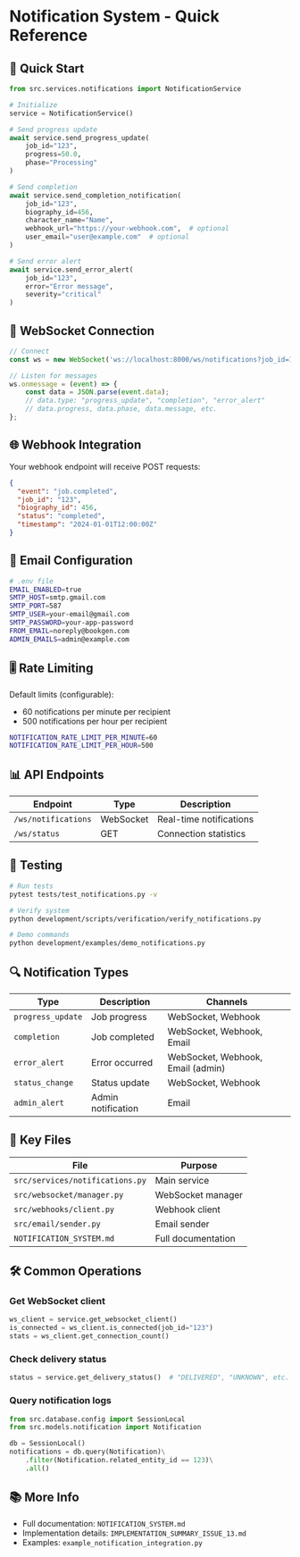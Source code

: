 # Notification System - Quick Reference

## 🚀 Quick Start

```python
from src.services.notifications import NotificationService

# Initialize
service = NotificationService()

# Send progress update
await service.send_progress_update(
    job_id="123",
    progress=50.0,
    phase="Processing"
)

# Send completion
await service.send_completion_notification(
    job_id="123",
    biography_id=456,
    character_name="Name",
    webhook_url="https://your-webhook.com",  # optional
    user_email="user@example.com"  # optional
)

# Send error alert
await service.send_error_alert(
    job_id="123",
    error="Error message",
    severity="critical"
)
```

## 🔌 WebSocket Connection

```javascript
// Connect
const ws = new WebSocket('ws://localhost:8000/ws/notifications?job_id=123');

// Listen for messages
ws.onmessage = (event) => {
    const data = JSON.parse(event.data);
    // data.type: "progress_update", "completion", "error_alert"
    // data.progress, data.phase, data.message, etc.
};
```

## 🌐 Webhook Integration

Your webhook endpoint will receive POST requests:

```json
{
  "event": "job.completed",
  "job_id": "123",
  "biography_id": 456,
  "status": "completed",
  "timestamp": "2024-01-01T12:00:00Z"
}
```

## 📧 Email Configuration

```bash
# .env file
EMAIL_ENABLED=true
SMTP_HOST=smtp.gmail.com
SMTP_PORT=587
SMTP_USER=your-email@gmail.com
SMTP_PASSWORD=your-app-password
FROM_EMAIL=noreply@bookgen.com
ADMIN_EMAILS=admin@example.com
```

## 🎚️ Rate Limiting

Default limits (configurable):
- 60 notifications per minute per recipient
- 500 notifications per hour per recipient

```bash
NOTIFICATION_RATE_LIMIT_PER_MINUTE=60
NOTIFICATION_RATE_LIMIT_PER_HOUR=500
```

## 📊 API Endpoints

| Endpoint | Type | Description |
|----------|------|-------------|
| `/ws/notifications` | WebSocket | Real-time notifications |
| `/ws/status` | GET | Connection statistics |

## 🧪 Testing

```bash
# Run tests
pytest tests/test_notifications.py -v

# Verify system
python development/scripts/verification/verify_notifications.py

# Demo commands
python development/examples/demo_notifications.py
```

## 🔍 Notification Types

| Type | Description | Channels |
|------|-------------|----------|
| `progress_update` | Job progress | WebSocket, Webhook |
| `completion` | Job completed | WebSocket, Webhook, Email |
| `error_alert` | Error occurred | WebSocket, Webhook, Email (admin) |
| `status_change` | Status update | WebSocket, Webhook |
| `admin_alert` | Admin notification | Email |

## 📁 Key Files

| File | Purpose |
|------|---------|
| `src/services/notifications.py` | Main service |
| `src/websocket/manager.py` | WebSocket manager |
| `src/webhooks/client.py` | Webhook client |
| `src/email/sender.py` | Email sender |
| `NOTIFICATION_SYSTEM.md` | Full documentation |

## 🛠️ Common Operations

### Get WebSocket client
```python
ws_client = service.get_websocket_client()
is_connected = ws_client.is_connected(job_id="123")
stats = ws_client.get_connection_count()
```

### Check delivery status
```python
status = service.get_delivery_status()  # "DELIVERED", "UNKNOWN", etc.
```

### Query notification logs
```python
from src.database.config import SessionLocal
from src.models.notification import Notification

db = SessionLocal()
notifications = db.query(Notification)\
    .filter(Notification.related_entity_id == 123)\
    .all()
```

## 📚 More Info

- Full documentation: `NOTIFICATION_SYSTEM.md`
- Implementation details: `IMPLEMENTATION_SUMMARY_ISSUE_13.md`
- Examples: `example_notification_integration.py`

